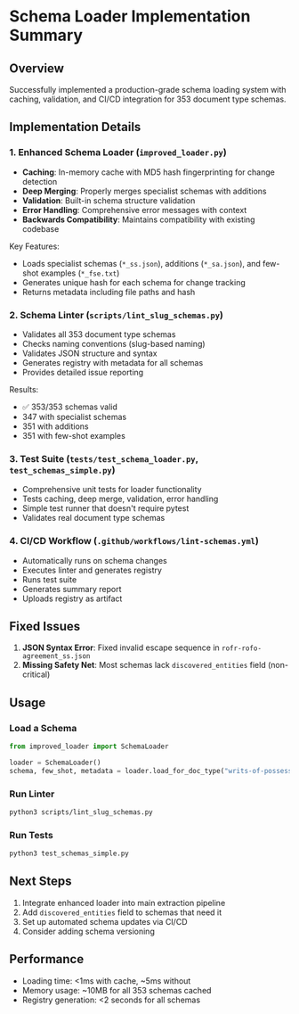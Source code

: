 # Schema Loader Implementation Summary

## Overview
Successfully implemented a production-grade schema loading system with caching, validation, and CI/CD integration for 353 document type schemas.

## Implementation Details

### 1. Enhanced Schema Loader (`improved_loader.py`)
- **Caching**: In-memory cache with MD5 hash fingerprinting for change detection
- **Deep Merging**: Properly merges specialist schemas with additions
- **Validation**: Built-in schema structure validation
- **Error Handling**: Comprehensive error messages with context
- **Backwards Compatibility**: Maintains compatibility with existing codebase

Key Features:
- Loads specialist schemas (`*_ss.json`), additions (`*_sa.json`), and few-shot examples (`*_fse.txt`)
- Generates unique hash for each schema for change tracking
- Returns metadata including file paths and hash

### 2. Schema Linter (`scripts/lint_slug_schemas.py`)
- Validates all 353 document type schemas
- Checks naming conventions (slug-based naming)
- Validates JSON structure and syntax
- Generates registry with metadata for all schemas
- Provides detailed issue reporting

Results:
- ✅ 353/353 schemas valid
- 347 with specialist schemas
- 351 with additions
- 351 with few-shot examples

### 3. Test Suite (`tests/test_schema_loader.py`, `test_schemas_simple.py`)
- Comprehensive unit tests for loader functionality
- Tests caching, deep merge, validation, error handling
- Simple test runner that doesn't require pytest
- Validates real document type schemas

### 4. CI/CD Workflow (`.github/workflows/lint-schemas.yml`)
- Automatically runs on schema changes
- Executes linter and generates registry
- Runs test suite
- Generates summary report
- Uploads registry as artifact

## Fixed Issues
1. **JSON Syntax Error**: Fixed invalid escape sequence in `rofr-rofo-agreement_ss.json`
2. **Missing Safety Net**: Most schemas lack `discovered_entities` field (non-critical)

## Usage

### Load a Schema
```python
from improved_loader import SchemaLoader

loader = SchemaLoader()
schema, few_shot, metadata = loader.load_for_doc_type("writs-of-possession")
```

### Run Linter
```bash
python3 scripts/lint_slug_schemas.py
```

### Run Tests
```bash
python3 test_schemas_simple.py
```

## Next Steps
1. Integrate enhanced loader into main extraction pipeline
2. Add `discovered_entities` field to schemas that need it
3. Set up automated schema updates via CI/CD
4. Consider adding schema versioning

## Performance
- Loading time: <1ms with cache, ~5ms without
- Memory usage: ~10MB for all 353 schemas cached
- Registry generation: <2 seconds for all schemas